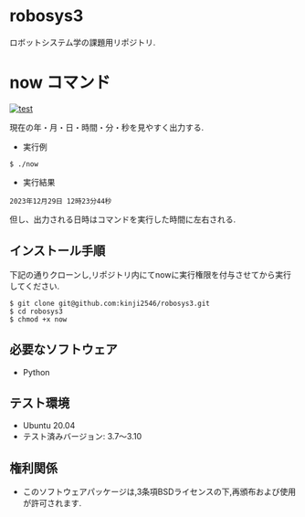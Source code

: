 # robosys3  
ロボットシステム学の課題用リポジトリ.  
# now コマンド  

[![test](https://github.com/kinji2546/robosys3/actions/workflows/test.yml/badge.svg)](https://github.com/kinji2546/robosys3/actions/workflows/test.yml)

現在の年・月・日・時間・分・秒を見やすく出力する.  

* 実行例  
```
$ ./now
```

* 実行結果  
```
2023年12月29日 12時23分44秒
```
但し、出力される日時はコマンドを実行した時間に左右される.  
## インストール手順  
下記の通りクローンし,リポジトリ内にてnowに実行権限を付与させてから実行してください.  
```
$ git clone git@github.com:kinji2546/robosys3.git
$ cd robosys3
$ chmod +x now
```

## 必要なソフトウェア  

* Python  

## テスト環境  

* Ubuntu 20.04  
* テスト済みバージョン: 3.7～3.10  

## 権利関係

* このソフトウェアパッケージは,3条項BSDライセンスの下,再頒布および使用が許可されます.  
